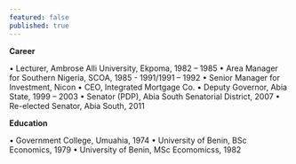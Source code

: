 ```yaml
---
featured: false
published: true
---
```

**Career**

• Lecturer, Ambrose Alli University, Ekpoma, 1982 – 1985
• Area Manager for Southern Nigeria, SCOA, 1985 - 1991/1991 – 1992
• Senior Manager for Investment, Nicon
• CEO, Integrated Mortgage Co.
• Deputy Governor, Abia State, 1999 – 2003
• Senator (PDP), Abia South Senatorial District, 2007
• Re-elected Senator, Abia South, 2011

**Education**

• Government College, Umuahia, 1974
• University of Benin, BSc Economics, 1979
• University of Benin, MSc Ecomomicss, 1982